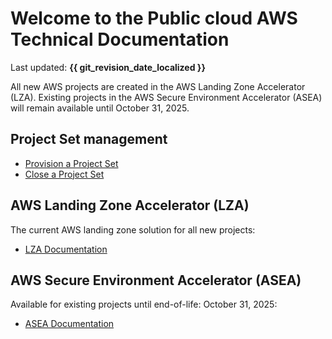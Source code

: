 # Welcome to the Public cloud AWS Technical Documentation

Last updated: **{{ git_revision_date_localized }}**

All new AWS projects are created in the AWS Landing Zone Accelerator (LZA). Existing projects in the AWS Secure Environment Accelerator (ASEA) will remain available until October 31, 2025.

## Project Set management

- [Provision a Project Set](../welcome/provision-a-project-set.md)
- [Close a Project Set](../welcome/close-a-project-set.md)

## AWS Landing Zone Accelerator (LZA)

The current AWS landing zone solution for all new projects:

- [LZA Documentation](LZA/index.md)

## AWS Secure Environment Accelerator (ASEA)

Available for existing projects until end-of-life: October 31, 2025:

- [ASEA Documentation](ASEA/index.md)

